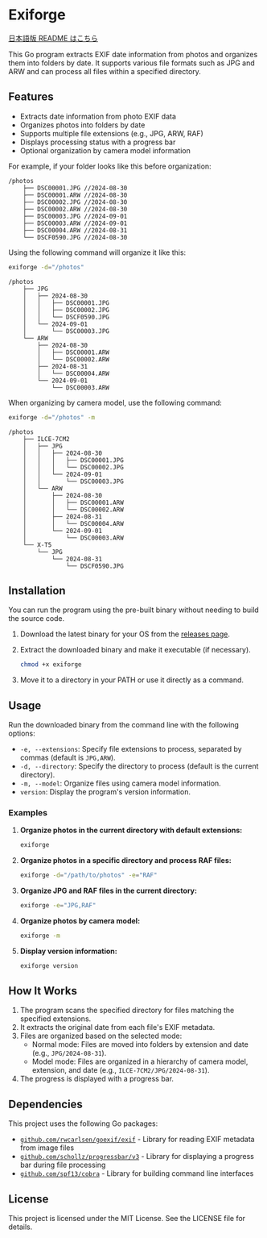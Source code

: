 # Exiforge

[日本語版 README はこちら](README-ja.md)

This Go program extracts EXIF date information from photos and organizes them into folders by date. It supports various file formats such as JPG and ARW and can process all files within a specified directory.

## Features

- Extracts date information from photo EXIF data
- Organizes photos into folders by date
- Supports multiple file extensions (e.g., JPG, ARW, RAF)
- Displays processing status with a progress bar
- Optional organization by camera model information

For example, if your folder looks like this before organization:

```
/photos
    ├── DSC00001.JPG //2024-08-30
    ├── DSC00001.ARW //2024-08-30
    ├── DSC00002.JPG //2024-08-30
    ├── DSC00002.ARW //2024-08-30
    ├── DSC00003.JPG //2024-09-01
    ├── DSC00003.ARW //2024-09-01
    ├── DSC00004.ARW //2024-08-31
    └── DSCF0590.JPG //2024-08-30
```

Using the following command will organize it like this:

```bash
exiforge -d="/photos"
```

```
/photos
    ├── JPG
    │   ├── 2024-08-30
    │   │   ├── DSC00001.JPG
    │   │   ├── DSC00002.JPG
    │   │   └── DSCF0590.JPG
    │   └── 2024-09-01
    │       └── DSC00003.JPG
    └── ARW
        ├── 2024-08-30
        │   ├── DSC00001.ARW
        │   └── DSC00002.ARW
        ├── 2024-08-31
        │   └── DSC00004.ARW
        └── 2024-09-01
            └── DSC00003.ARW
```

When organizing by camera model, use the following command:

```bash
exiforge -d="/photos" -m
```

```
/photos
    ├── ILCE-7CM2
    │   ├── JPG
    │   │   ├── 2024-08-30
    │   │   │   ├── DSC00001.JPG
    │   │   │   └── DSC00002.JPG
    │   │   └── 2024-09-01
    │   │       └── DSC00003.JPG
    │   └── ARW
    │       ├── 2024-08-30
    │       │   ├── DSC00001.ARW
    │       │   └── DSC00002.ARW
    │       ├── 2024-08-31
    │       │   └── DSC00004.ARW
    │       └── 2024-09-01
    │           └── DSC00003.ARW
    └── X-T5
        └── JPG
            └── 2024-08-31
                └── DSCF0590.JPG
```

## Installation

You can run the program using the pre-built binary without needing to build the source code.

1. Download the latest binary for your OS from the [releases page](https://github.com/Soli0222/exiforge/releases).
2. Extract the downloaded binary and make it executable (if necessary).

   ```bash
   chmod +x exiforge
   ```

3. Move it to a directory in your PATH or use it directly as a command.

## Usage

Run the downloaded binary from the command line with the following options:

- `-e, --extensions`: Specify file extensions to process, separated by commas (default is `JPG,ARW`).
- `-d, --directory`: Specify the directory to process (default is the current directory).
- `-m, --model`: Organize files using camera model information.
- `version`: Display the program's version information.

### Examples

1. **Organize photos in the current directory with default extensions:**

   ```bash
   exiforge
   ```

2. **Organize photos in a specific directory and process RAF files:**

   ```bash
   exiforge -d="/path/to/photos" -e="RAF"
   ```

3. **Organize JPG and RAF files in the current directory:**

   ```bash
   exiforge -e="JPG,RAF"
   ```

4. **Organize photos by camera model:**

   ```bash
   exiforge -m
   ```

5. **Display version information:**

   ```bash
   exiforge version
   ```

## How It Works

1. The program scans the specified directory for files matching the specified extensions.
2. It extracts the original date from each file's EXIF metadata.
3. Files are organized based on the selected mode:
   - Normal mode: Files are moved into folders by extension and date (e.g., `JPG/2024-08-31`).
   - Model mode: Files are organized in a hierarchy of camera model, extension, and date (e.g., `ILCE-7CM2/JPG/2024-08-31`).
4. The progress is displayed with a progress bar.

## Dependencies

This project uses the following Go packages:

- [`github.com/rwcarlsen/goexif/exif`](https://pkg.go.dev/github.com/rwcarlsen/goexif) - Library for reading EXIF metadata from image files
- [`github.com/schollz/progressbar/v3`](https://pkg.go.dev/github.com/schollz/progressbar/v3) - Library for displaying a progress bar during file processing
- [`github.com/spf13/cobra`](https://pkg.go.dev/github.com/spf13/cobra) - Library for building command line interfaces

## License

This project is licensed under the MIT License. See the LICENSE file for details.

